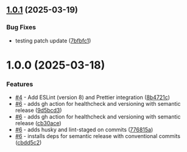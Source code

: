 ## [1.0.1](https://github.com/npranto/ecommercer/compare/v1.0.0...v1.0.1) (2025-03-19)

### Bug Fixes

- testing patch update ([7bfbfc1](https://github.com/npranto/ecommercer/commit/7bfbfc14673706a8a744b7780c3a2b12a55f434a))

# 1.0.0 (2025-03-18)

### Features

- [#4](https://github.com/npranto/ecommercer/issues/4) - Add ESLint (version 8) and Prettier integration ([8b4721c](https://github.com/npranto/ecommercer/commit/8b4721c9dd57cd7811a8c1eb36c5670e3953f029))
- [#6](https://github.com/npranto/ecommercer/issues/6) - adds gh action for healthcheck and versioning with semantic release ([9d5bcd3](https://github.com/npranto/ecommercer/commit/9d5bcd3a0220d406345cf21b68a88093d5cc7e30))
- [#6](https://github.com/npranto/ecommercer/issues/6) - adds gh action for healthcheck and versioning with semantic release ([cb30ace](https://github.com/npranto/ecommercer/commit/cb30acefc1d5352e9902f74a891253d5a7ae20a8))
- [#6](https://github.com/npranto/ecommercer/issues/6) - adds husky and lint-staged on commits ([776815a](https://github.com/npranto/ecommercer/commit/776815a46958137fc47fdbf7a501396d00fe5b3e))
- [#6](https://github.com/npranto/ecommercer/issues/6) - installs deps for semantic release with conventional commits ([cbdd5c2](https://github.com/npranto/ecommercer/commit/cbdd5c25b752b0b81275a7a5b08b77d2ff594d59))
